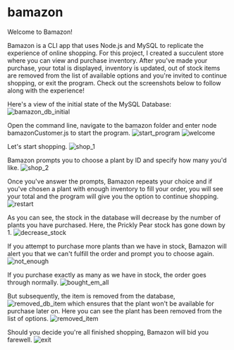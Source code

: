 # bamazon

Welcome to Bamazon!

Bamazon is a CLI app that uses Node.js and MySQL to replicate the experience of online shopping. For this project, I created a succulent store where you can view and purchase inventory. After you've made your purchase, your total is displayed, inventory is updated, out of stock items are removed from the list of available options and you're invited to continue shopping, or exit the program. Check out the screenshots below to follow along with the experience!

Here's a view of the initial state of the MySQL Database:
![bamazon_db_initial](./images/bamazon_db_initial.png)

Open the command line, navigate to the bamazon folder and enter  node bamazonCustomer.js  to start the program.
![start_program](./images/start_program.png)
![welcome](./images/welcome.png)

Let's start shopping.
![shop_1](./images/shop_1.png)

Bamazon prompts you to choose a plant by ID and specify how many you'd like.
![shop_2](./images/shop_2.png)

Once you've answer the prompts, Bamazon repeats your choice and if you've chosen a plant with enough inventory to fill your order, you will see your total and the program will give you the option to continue shopping.
![restart](./images/restart.png)

As you can see, the stock in the database will decrease by the number of plants you have purchased. Here, the Prickly Pear stock has gone down by 1.
![decrease_stock](./images/decrease_stock.png)

If you attempt to purchase more plants than we have in stock, Bamazon will alert you that we can't fulfill the order and prompt you to choose again.
![not_enough](./images/not_enough.png)

If you purchase exactly as many as we have in stock, the order goes through normally.
![bought_em_all](./images/bought_em_all.png)

But subsequently, the item is removed from the database,
![removed_db_item](./images/removed_db_item.png)
which ensures that the plant won't be available for purchase later on. Here you can see the plant has been removed from the list of options.
![removed_item](./images/removed_item.png)

Should you decide you're all finished shopping, Bamazon will bid you farewell.
![exit](./images/exit.png)



